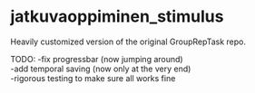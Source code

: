 # jatkuvaoppiminen_stimulus
Heavily customized version of the original GroupRepTask repo.

TODO:
-fix progressbar (now jumping around)  
-add temporal saving (now only at the very end)  
-rigorous testing to make sure all works fine  
